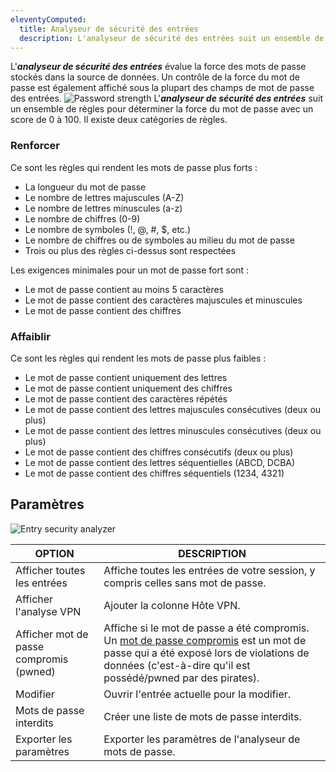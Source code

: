 ```yaml
---
eleventyComputed:
  title: Analyseur de sécurité des entrées
  description: L'analyseur de sécurité des entrées suit un ensemble de règles pour déterminer la force du mot de passe avec un score de 0 à 100. Il existe deux catégories de règles.
---
```

L'***analyseur de sécurité des entrées*** évalue la force des mots de passe stockés dans la source de données. Un contrôle de la force du mot de passe est également affiché sous la plupart des champs de mot de passe des entrées.
![Password strength](https://cdnweb.devolutions.net/docs/RDMW0026_2024_2.png)
L'***analyseur de sécurité des entrées*** suit un ensemble de règles pour déterminer la force du mot de passe avec un score de 0 à 100. Il existe deux catégories de règles.

### Renforcer
Ce sont les règles qui rendent les mots de passe plus forts :

* La longueur du mot de passe
* Le nombre de lettres majuscules (A-Z)
* Le nombre de lettres minuscules (a-z)
* Le nombre de chiffres (0-9)
* Le nombre de symboles (!, @, #, $, etc.)
* Le nombre de chiffres ou de symboles au milieu du mot de passe
* Trois ou plus des règles ci-dessus sont respectées

Les exigences minimales pour un mot de passe fort sont :

* Le mot de passe contient au moins 5 caractères
* Le mot de passe contient des caractères majuscules et minuscules
* Le mot de passe contient des chiffres

### Affaiblir
Ce sont les règles qui rendent les mots de passe plus faibles :

* Le mot de passe contient uniquement des lettres
* Le mot de passe contient uniquement des chiffres
* Le mot de passe contient des caractères répétés
* Le mot de passe contient des lettres majuscules consécutives (deux ou plus)
* Le mot de passe contient des lettres minuscules consécutives (deux ou plus)
* Le mot de passe contient des chiffres consécutifs (deux ou plus)
* Le mot de passe contient des lettres séquentielles (ABCD, DCBA)
* Le mot de passe contient des chiffres séquentiels (1234, 4321)

## Paramètres
![Entry security analyzer](https://cdnweb.devolutions.net/docs/RDMW0025_2024_2.png)

| OPTION                            | DESCRIPTION                                                                  |
|-----------------------------------|------------------------------------------------------------------------------|
| Afficher toutes les entrées       | Affiche toutes les entrées de votre session, y compris celles sans mot de passe. |
| Afficher l'analyse VPN            | Ajouter la colonne Hôte VPN.                                                 |
| Afficher mot de passe compromis (pwned) | Affiche si le mot de passe a été compromis. Un [mot de passe compromis](/rdm/kb/rdm-windows/how-to-articles/pwned-password-check/) est un mot de passe qui a été exposé lors de violations de données (c'est-à-dire qu'il est possédé/pwned par des pirates). |
| Modifier                          | Ouvrir l'entrée actuelle pour la modifier.                                   |
| Mots de passe interdits           | Créer une liste de mots de passe interdits.                                  |
| Exporter les paramètres           | Exporter les paramètres de l'analyseur de mots de passe.                     |

